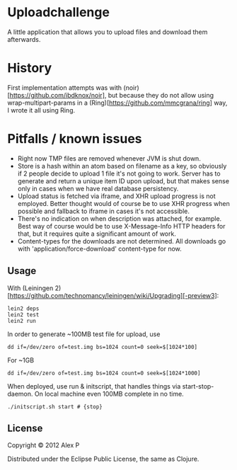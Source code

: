 # Uploadchallenge

A little application that allows you to upload files and download them afterwards.

# History

First implementation attempts was with (noir)[https://github.com/ibdknox/noir], but because they do not allow using
wrap-multipart-params in a (Ring)[https://github.com/mmcgrana/ring] way, I wrote it all using Ring.

# Pitfalls / known issues

  * Right now TMP files are removed whenever JVM is shut down.
  * Store is a hash within an atom based on filename as a key, so obviously if 2 people decide to upload 1 file it's not going to work. Server has to generate and return a unique item ID upon upload, but that makes sense only in cases when we have real database persistency.
  * Upload status is fetched via iframe, and XHR upload progress is not employed. Better thought would of course be to use XHR progress when possible and fallback to iframe in cases it's not accessible.
  * There's no indication on when description was attached, for example. Best way of course would be to use X-Message-Info HTTP headers for that, but it requires quite a significant amount of work.
  * Content-types for the downloads are not determined. All downloads go with 'application/force-download' content-type for now.

## Usage

With (Leiningen 2)[https://github.com/technomancy/leiningen/wiki/Upgrading][-preview3]:

    lein2 deps
    lein2 test
    lein2 run

In order to generate ~100MB test file for upload, use

```
dd if=/dev/zero of=test.img bs=1024 count=0 seek=$[1024*100]
```
For ~1GB

```
dd if=/dev/zero of=test.img bs=1024 count=0 seek=$[1024*1000]
```

When deployed, use run & initscript, that handles things via start-stop-daemon. On local machine even 100MB complete in no time.

```
./initscript.sh start # {stop}
```

## License

Copyright © 2012 Alex P

Distributed under the Eclipse Public License, the same as Clojure.
